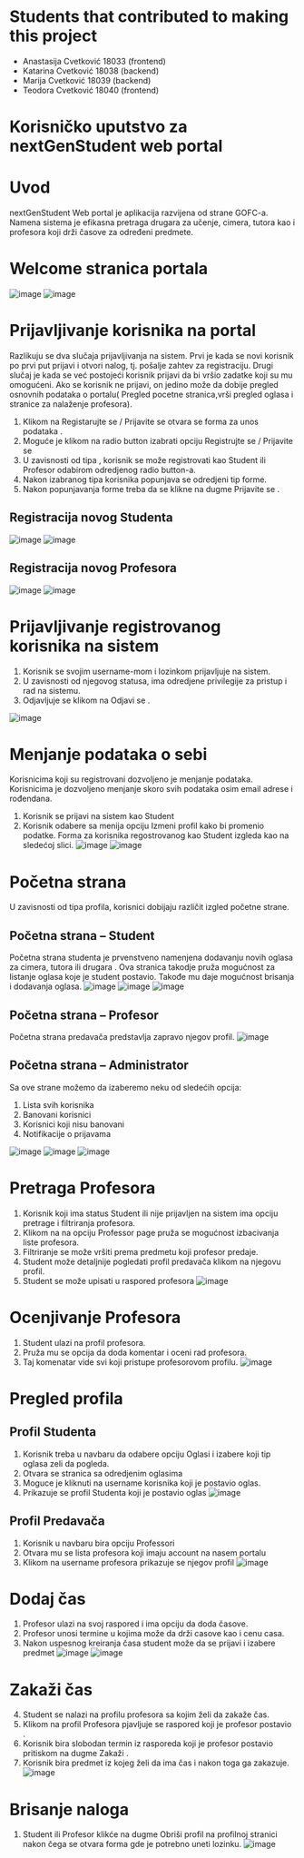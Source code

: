# Students that contributed to making this project

- Anastasija Cvetković 18033 (frontend)
- Katarina Cvetković 18038 (backend)
- Marija Cvetković 18039 (backend)
- Teodora Cvetković 18040 (frontend)


# Korisničko uputstvo za nextGenStudent web portal


# Uvod
nextGenStudent Web portal je aplikacija razvijena od strane GOFC-a. Namena sistema je efikasna pretraga drugara za učenje, cimera, tutora kao i profesora koji drži časove za određeni predmete.

# Welcome stranica portala
![image](https://github.com/marijacvetkovic-git/NextGenStudent/assets/117784486/7a189edb-3f00-4b8d-aec0-e93ec039c431)
![image](https://github.com/marijacvetkovic-git/NextGenStudent/assets/117784486/7199ddae-9c26-4415-bcc7-57d73b1df2b0)


#	Prijavljivanje korisnika na portal
Razlikuju se dva slučaja prijavljivanja na sistem. Prvi je kada se novi korisnik po prvi put prijavi i otvori nalog, tj. pošalje zahtev za registraciju. Drugi slučaj je kada se već postojeći korisnik prijavi da bi vršio zadatke koji su mu omogućeni. Ako se korisnik ne prijavi, on jedino može da dobije pregled osnovnih podataka o portalu( Pregled pocetne stranica,vrši pregled oglasa i stranice za nalaženje profesora). 

1.	Klikom na Registarujte se / Prijavite se otvara se forma za unos podataka .
2.	Moguće je klikom na radio button izabrati opciju Registrujte se / Prijavite se
3.	U zavisnosti od tipa , korisnik se može registrovati kao Student ili Profesor odabirom odredjenog radio button-a.
4.	Nakon izabranog tipa korisnika popunjava se odredjeni tip forme.
5.	Nakon popunjavanja forme treba da se klikne na dugme  Prijavite se .

## Registracija novog Studenta

![image](https://github.com/marijacvetkovic-git/NextGenStudent/assets/117784486/2a729dff-3aac-4f7c-a359-63c1bd6d6656)
![image](https://github.com/marijacvetkovic-git/NextGenStudent/assets/117784486/16f46d12-3ee8-42a0-b092-e1be8daddf23)

## Registracija novog Profesora

![image](https://github.com/marijacvetkovic-git/NextGenStudent/assets/117784486/c6993532-39f6-4f5a-b1eb-b34803debade)
![image](https://github.com/marijacvetkovic-git/NextGenStudent/assets/117784486/4300176f-ba69-4b46-be90-abe4224aab79)

# Prijavljivanje registrovanog korisnika na sistem
1. Korisnik se svojim username-mom i lozinkom prijavljuje na sistem.
2. U zavisnosti od njegovog statusa, ima odredjene privilegije za pristup i rad na sistemu.
3. Odjavljuje se klikom na Odjavi se .

![image](https://github.com/marijacvetkovic-git/NextGenStudent/assets/117784486/34c12fe3-8035-476d-a28e-e5be0a45c46d)

# Menjanje podataka o sebi 
Korisnicima koji su registrovani dozvoljeno je menjanje podataka. Korisnicima je dozvoljeno menjanje skoro svih podataka osim email adrese i rođendana.
1.	Korisnik se prijavi na sistem kao Student
2.	Korisnik odabere sa menija opciju Izmeni profil kako bi promenio podatke. Forma za korisnika regostrovanog kao Student  izgleda kao na sledećoj slici.
![image](https://github.com/marijacvetkovic-git/NextGenStudent/assets/117784486/5202593b-98c4-48cb-a50d-8b4e564efe77)
![image](https://github.com/marijacvetkovic-git/NextGenStudent/assets/117784486/e50ff6fc-8b28-4331-a507-d4a1e217ddf8)

# Početna strana
U zavisnosti od tipa profila, korisnici dobijaju različit izgled početne strane.

## Početna strana – Student 
Početna strana studenta je prvenstveno namenjena dodavanju novih oglasa za cimera, tutora ili drugara . Ova stranica takodje pruža mogućnost za listanje oglasa koje je student postavio. Takođe mu daje mogućnost brisanja i dodavanja oglasa.
![image](https://github.com/marijacvetkovic-git/NextGenStudent/assets/117784486/9ba00d5c-de34-44db-a933-21384aa3848a)
![image](https://github.com/marijacvetkovic-git/NextGenStudent/assets/117784486/8ca66654-1c4e-4382-a0f9-be022d95f370)
![image](https://github.com/marijacvetkovic-git/NextGenStudent/assets/117784486/5fdf6773-be43-4fc3-9768-9e025e1cb0e7)

## Početna strana – Profesor
Početna strana predavača predstavlja zapravo njegov profil.
![image](https://github.com/marijacvetkovic-git/NextGenStudent/assets/117784486/daefec02-9dde-4efd-9046-dd4c285470ae)

## Početna strana – Administrator
Sa ove strane možemo da izaberemo neku od sledećih opcija:
1.	Lista svih korisnika 
2.	Banovani korisnici 
3.	Korisnici koji nisu banovani 
4.	Notifikacije o prijavama

![image](https://github.com/marijacvetkovic-git/NextGenStudent/assets/117784486/a03cac2a-78f2-4bd6-b1c9-13824b777fe6)
![image](https://github.com/marijacvetkovic-git/NextGenStudent/assets/117784486/0e90d07b-4327-4828-8096-ff22d25b21f5)
![image](https://github.com/marijacvetkovic-git/NextGenStudent/assets/117784486/52cc588d-e7cd-4560-bf5d-b9213a96db60)

# Pretraga Profesora
1.	Korisnik koji ima status Student ili nije prijavljen na sistem ima opciju pretrage i filtriranja profesora.
2.	Klikom na na opciju Professor page pruža se mogućnost izbacivanja liste profesora.
3.	 Filtriranje se može vršiti prema predmetu koji profesor predaje.
4.	Student može detaljnije pogledati profil predavača klikom na njegovu profil.
5.	Student se može upisati u raspored profesora
![image](https://github.com/marijacvetkovic-git/NextGenStudent/assets/117784486/0bdb7718-8a73-4524-9a77-89011176e907)

# Ocenjivanje Profesora
1.	Student ulazi na profil profesora.
2.	Pruža  mu se opcija da doda komentar i oceni rad profesora.
3.	Taj komenatar vide svi koji pristupe profesorovom profilu.
![image](https://github.com/marijacvetkovic-git/NextGenStudent/assets/117784486/a8f255b2-ac35-4489-9c39-e499469ea053)

# Pregled profila

## Profil Studenta
1. Korisnik treba u navbaru da odabere opciju Oglasi i izabere koji tip oglasa zeli da pogleda.
2. Otvara se stranica sa odredjenim oglasima
3. Moguce je kliknuti na username korisnika koji je postavio oglas.
4. Prikazuje se profil Studenta koji je postavio oglas
![image](https://github.com/marijacvetkovic-git/NextGenStudent/assets/117784486/14b45000-7eb5-43e4-a75d-5079ed107600)

## Profil Predavača

1. Korisnik u navbaru bira opciju Professori
2. Otvara mu se lista profesora koji imaju account na nasem portalu
3. Klikom na username profesora prikazuje se njegov profil
![image](https://github.com/marijacvetkovic-git/NextGenStudent/assets/117784486/cc2f0188-4f22-4c02-b3fd-24b380a8761c)

# Dodaj čas
1.	Profesor ulazi na svoj raspored i ima opciju da doda časove.
2.	Profesor unosi termine u kojima može da drži casove kao i cenu casa.
3.	Nakon uspesnog kreiranja časa student može da se prijavi i izabere predmet
![image](https://github.com/marijacvetkovic-git/NextGenStudent/assets/117784486/8ff68e2f-801d-40c5-a76b-5797262d5dc5)
![image](https://github.com/marijacvetkovic-git/NextGenStudent/assets/117784486/6de8fdc6-d20b-4216-981f-d2ef2c6d59bf)

# Zakaži čas

4.	Student se nalazi na profilu profesora sa kojim želi da zakaže čas.
5.	Klikom na profil Profesora pjavljuje se raspored koji je profesor postavio .
3.   Korisnik bira slobodan termin iz rasporeda koji je profesor postavio pritiskom na dugme Zakaži .
4.   Korisnik bira predmet iz kojeg želi da ima čas i nakon toga ga zakazuje.
![image](https://github.com/marijacvetkovic-git/NextGenStudent/assets/117784486/0fe44bcb-1f9e-4a10-ae41-88358a84794e)

# Brisanje naloga
1.   Student ili Profesor klikće na dugme Obriši profil na profilnoj stranici nakon čega se otvara forma gde je potrebno uneti lozinku.
![image](https://github.com/marijacvetkovic-git/NextGenStudent/assets/117784486/4a419315-0250-420e-9cc7-5832c33c865c)













